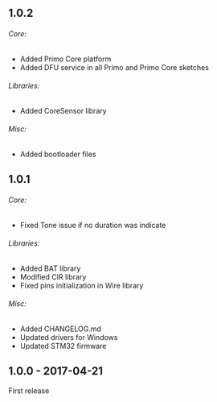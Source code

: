 ## 1.0.2
###### Core:
  - Added Primo Core platform
  - Added DFU service in all Primo and Primo Core sketches
  
###### Libraries:
  - Added CoreSensor library

###### Misc:
  - Added bootloader files
  
## 1.0.1
###### Core:
  - Fixed Tone issue if no duration was indicate

###### Libraries:
  - Added BAT library
  - Modified CIR library
  - Fixed pins initialization in Wire library
  
###### Misc:
  - Added CHANGELOG.md
  - Updated drivers for Windows
  - Updated STM32 firmware

## 1.0.0 - 2017-04-21
First release